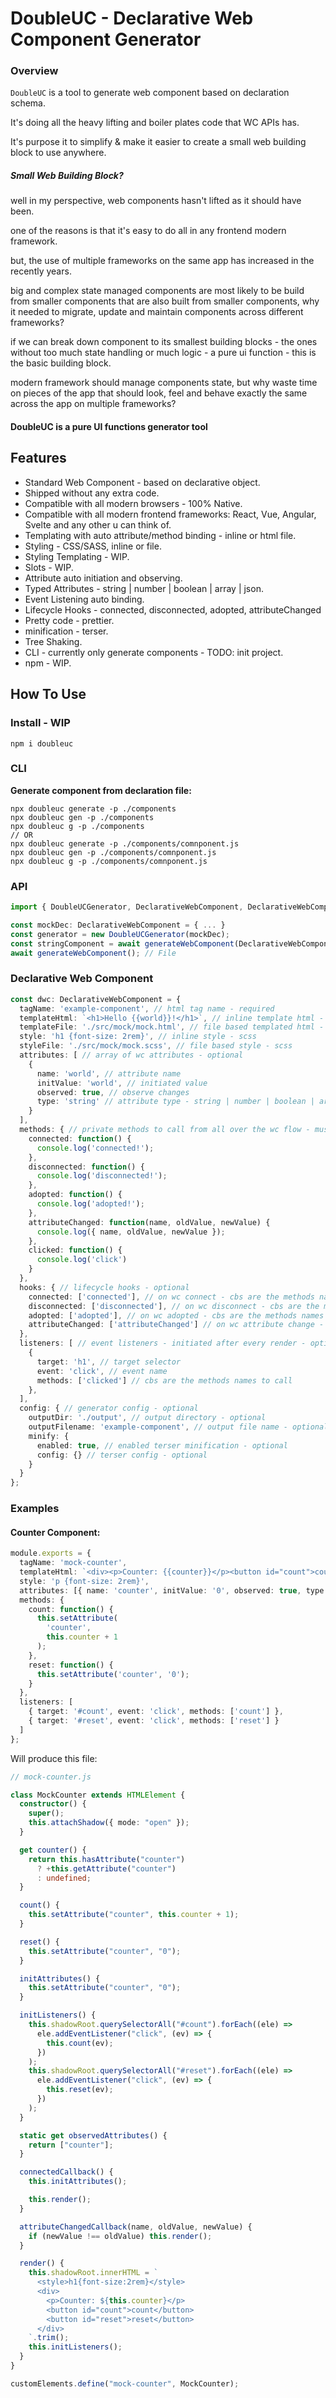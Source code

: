 # DoubleUC - Declarative Web Component Generator

### Overview

`DoubleUC` is a tool to generate web component based on declaration schema.

It's doing all the heavy lifting and boiler plates code that WC APIs has.

It's purpose it to simplify & make it easier to create a small web building block to use anywhere.

##### Small Web Building Block?
well in my perspective, web components hasn't lifted as it should have been.

one of the reasons is that it's easy to do all in any frontend modern framework.

but, the use of multiple frameworks on the same app has increased in the recently years.

big and complex state managed components are most likely to be build from smaller components that are also built
from smaller components, why it needed to migrate, update and maintain components across different frameworks?

if we can break down component to its smallest building blocks - the ones without too much state handling or much logic - a pure
ui function - this is the basic building block.

modern framework should manage components state, but why waste time on pieces of the app that should look, feel and behave exactly the same across the app on multiple frameworks?

#### DoubleUC is a pure UI functions generator tool

## Features

- Standard Web Component - based on declarative object.
- Shipped without any extra code.
- Compatible with all modern browsers - 100% Native.
- Compatible with all modern frontend frameworks: React, Vue, Angular, Svelte and any other u can think of.
- Templating with auto attribute/method binding - inline or html file.
- Styling - CSS/SASS, inline or file.
- Styling Templating - WIP.
- Slots - WIP.
- Attribute auto initiation and observing.
- Typed Attributes - string | number | boolean | array | json.
- Event Listening auto binding.
- Lifecycle Hooks - connected, disconnected, adopted, attributeChanged
- Pretty code - prettier.
- minification - terser.
- Tree Shaking.
- CLI - currently only generate components - TODO: init project.
- npm - WIP.

## How To Use

### Install - WIP

```
npm i doubleuc
```
### CLI

**Generate component from declaration file:**
```
npx doubleuc generate -p ./components
npx doubleuc gen -p ./components
npx doubleuc g -p ./components
// OR
npx doubleuc generate -p ./components/comnponent.js
npx doubleuc gen -p ./components/comnponent.js
npx doubleuc g -p ./components/comnponent.js
```
### API

```typescript
import { DoubleUCGenerator, DeclarativeWebComponent, DeclarativeWebComponentOutputType } from 'doubleuc';

const mockDec: DeclarativeWebComponent = { ... }
const generator = new DoubleUCGenerator(mockDec);
const stringComponent = await generateWebComponent(DeclarativeWebComponentOutputType.STRING);
await generateWebComponent(); // File
```

### Declarative Web Component

```typescript
const dwc: DeclarativeWebComponent = {
  tagName: 'example-component', // html tag name - required
  templateHtml: `<h1>Hello {{world}}!</h1>`, // inline template html - required or file
  templateFile: './src/mock/mock.html', // file based templated html - required or inline
  style: 'h1 {font-size: 2rem}', // inline style - scss
  styleFile: './src/mock/mock.scss', // file based style - scss
  attributes: [ // array of wc attributes - optional
    {
      name: 'world', // attribute name
      initValue: 'world', // initiated value
      observed: true, // observe changes
      type: 'string' // attribute type - string | number | boolean | array | json
    }
  ],
  methods: { // private methods to call from all over the wc flow - must be a function scope - optional
    connected: function() {
      console.log('connected!');
    },
    disconnected: function() {
      console.log('disconnected!');
    },
    adopted: function() {
      console.log('adopted!');
    },
    attributeChanged: function(name, oldValue, newValue) {
      console.log({ name, oldValue, newValue });
    },
    clicked: function() {
      console.log('click')
    }
  },
  hooks: { // lifecycle hooks - optional
    connected: ['connected'], // on wc connect - cbs are the methods names to call - optional
    disconnected: ['disconnected'], // on wc disconnect - cbs are the methods names to call - optional
    adopted: ['adopted'], // on wc adopted - cbs are the methods names to call - optional
    attributeChanged: ['attributeChanged'] // on wc attribute change - cbs are the methods names to call - optional
  },
  listeners: [ // event listeners - initiated after every render - optional
    {
      target: 'h1', // target selector
      event: 'click', // event name
      methods: ['clicked'] // cbs are the methods names to call
    },
  ],
  config: { // generator config - optional
    outputDir: './output', // output directory - optional
    outputFilename: 'example-component', // output file name - optional
    minify: {
      enabled: true, // enabled terser minification - optional
      config: {} // terser config - optional
    }
  }
};
```

### Examples

#### Counter Component:

```typescript
module.exports = {
  tagName: 'mock-counter',
  templateHtml: `<div><p>Counter: {{counter}}</p><button id="count">count</button><button id="reset">reset</button></div>`,
  style: 'p {font-size: 2rem}',
  attributes: [{ name: 'counter', initValue: '0', observed: true, type: 'number' }],
  methods: {
    count: function() {
      this.setAttribute(
        'counter',
        this.counter + 1
      );
    },
    reset: function() {
      this.setAttribute('counter', '0');
    }
  },
  listeners: [
    { target: '#count', event: 'click', methods: ['count'] },
    { target: '#reset', event: 'click', methods: ['reset'] }
  ]
};
```

Will produce this file:

```typescript
// mock-counter.js

class MockCounter extends HTMLElement {
  constructor() {
    super();
    this.attachShadow({ mode: "open" });
  }

  get counter() {
    return this.hasAttribute("counter")
      ? +this.getAttribute("counter")
      : undefined;
  }

  count() {
    this.setAttribute("counter", this.counter + 1);
  }

  reset() {
    this.setAttribute("counter", "0");
  }

  initAttributes() {
    this.setAttribute("counter", "0");
  }

  initListeners() {
    this.shadowRoot.querySelectorAll("#count").forEach((ele) =>
      ele.addEventListener("click", (ev) => {
        this.count(ev);
      })
    );
    this.shadowRoot.querySelectorAll("#reset").forEach((ele) =>
      ele.addEventListener("click", (ev) => {
        this.reset(ev);
      })
    );
  }

  static get observedAttributes() {
    return ["counter"];
  }

  connectedCallback() {
    this.initAttributes();

    this.render();
  }

  attributeChangedCallback(name, oldValue, newValue) {
    if (newValue !== oldValue) this.render();
  }

  render() {
    this.shadowRoot.innerHTML = `
      <style>h1{font-size:2rem}</style>
      <div>
        <p>Counter: ${this.counter}</p>
        <button id="count">count</button>
        <button id="reset">reset</button>
      </div>
    `.trim();
    this.initListeners();
  }
}

customElements.define("mock-counter", MockCounter);
```